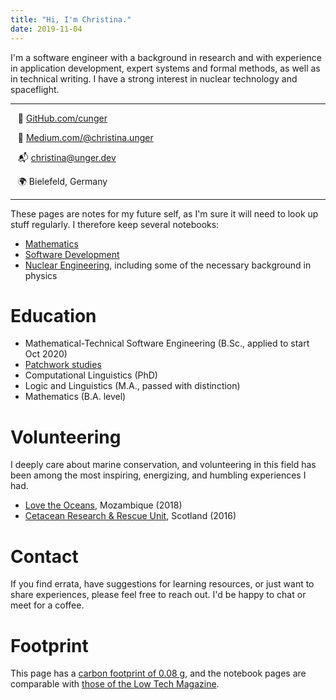 ```yaml
---
title: "Hi, I'm Christina."
date: 2019-11-04
---
```


I'm a software engineer with a background in research and with experience in application development, expert systems and formal methods, as well as in technical writing. I have a strong interest in nuclear technology and spaceflight.

---
  &nbsp;&nbsp; 💾 [GitHub.com/cunger](https://github.com/cunger/)

  &nbsp;&nbsp; 📝 [Medium.com/@christina.unger](https://medium.com/@christina.unger)

  &nbsp;&nbsp; 📬 christina@unger.dev

  &nbsp;&nbsp; 🌍 Bielefeld, Germany

  <!-- &nbsp;&nbsp; ️🛠 Functional programming, Linux, Git -->

  <!-- &nbsp;&nbsp; 🤹‍♀️  -->
---

These pages are notes for my future self, as I'm sure it will need to look up stuff regularly. I therefore keep several notebooks:

* [Mathematics](/docs/maths/)
* [Software Development](/docs/dev/)
* [Nuclear Engineering](/docs/nuctec/), including some of the necessary background in physics

# Education

* Mathematical-Technical Software Engineering (B.Sc., applied to start Oct 2020)
* [Patchwork studies](/patchwork)
* Computational Linguistics (PhD)
* Logic and Linguistics (M.A., passed with distinction)
* Mathematics (B.A. level)

# Volunteering

I deeply care about marine conservation, and volunteering in this field has been among the most inspiring, energizing, and humbling experiences I had.

* [Love the Oceans](https://lovetheoceans.org), Mozambique (2018)
* [Cetacean Research & Rescue Unit](http://www.crru.org.uk/), Scotland (2016)

# Contact

If you find errata, have suggestions for learning resources, or just want to share experiences, please feel free to reach out. I'd be happy to chat or meet for a coffee.

# Footprint

This page has a [carbon footprint of 0.08 g](https://www.websitecarbon.com/website/cunger-github-io-about/), and the notebook pages are comparable with [those of the Low Tech Magazine](https://solar.lowtechmagazine.com/2018/09/how-to-build-a-lowtech-website.html).

